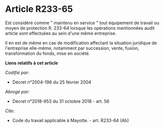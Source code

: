 # Article R233-65

Est considéré comme " maintenu en service " tout équipement de travail ou moyen de protection R. 233-64 lorsque les
opérations mentionnées audit article sont effectuées au sein d'une même entreprise. 

Il en est de même en cas de modification affectant la situation juridique de l'entreprise elle-même, notamment par
succession, vente, fusion, transformation du fonds, mise en société.

**Liens relatifs à cet article**

_Codifié par_:

  - Décret n°2004-196 du 25 février 2004

_Abrogé par_:

  - Décret n°2018-953 du 31 octobre 2018 - art. 56

_Cite_:

  - Code du travail applicable à Mayotte. - art. R233-64 (Ab)

